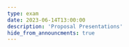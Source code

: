 ```yaml
---
type: exam
date: 2023-06-14T13:00:00
description: 'Proposal Presentations'
hide_from_announcments: true
---
```

